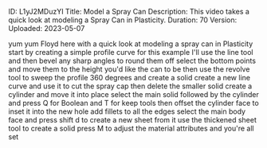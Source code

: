 ID: L1yJ2MDuzYI
Title: Model a Spray Can
Description: This video takes a quick look at modeling a Spray Can in Plasticity.
Duration: 70
Version: 
Uploaded: 2023-05-07

yum yum Floyd here with a quick look at
modeling a spray can in Plasticity start
by creating a simple profile curve for
this example I'll use the line tool
and then bevel any sharp angles to round
them off
select the bottom points and move them
to the height you'd like the can to be
then use the revolve tool to sweep the
profile 360 degrees and create a solid
create a new line curve and use it to
cut the spray cap then delete the
smaller solid create a cylinder and move
it into place
select the main solid
followed by the cylinder and press Q for
Boolean and T for keep tools
then offset the cylinder face to inset
it into the new hole add fillets to all
the edges
select the main body face and press
shift d to create a new sheet from it
use the thickened sheet tool to create a
solid press M to adjust the material
attributes and you're all set
